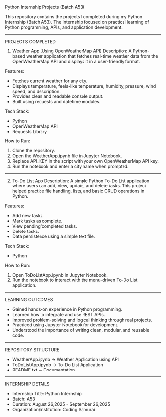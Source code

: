 Python Internship Projects (Batch A53)

This repository contains the projects I completed during my Python Internship (Batch A53).
The internship focused on practical learning of Python programming, APIs, and application development.

------------------------------------------------------------
PROJECTS COMPLETED

1. Weather App (Using OpenWeatherMap API)
Description:
A Python-based weather application that fetches real-time weather data from the OpenWeatherMap API and displays it in a user-friendly format.

Features:
- Fetches current weather for any city.
- Displays temperature, feels-like temperature, humidity, pressure, wind speed, and description.
- Provides clean and readable console output.
- Built using requests and datetime modules.

Tech Stack:
- Python
- OpenWeatherMap API
- Requests Library

How to Run:
1. Clone the repository.
2. Open the WeatherApp.ipynb file in Jupyter Notebook.
3. Replace API_KEY in the script with your own OpenWeatherMap API key.
4. Run the notebook and enter a city name when prompted.

------------------------------------------------------------
2. To-Do List App
Description:
A simple Python To-Do List application where users can add, view, update, and delete tasks.
This project helped practice file handling, lists, and basic CRUD operations in Python.

Features:
- Add new tasks.
- Mark tasks as complete.
- View pending/completed tasks.
- Delete tasks.
- Data persistence using a simple text file.

Tech Stack:
- Python

How to Run:
1. Open ToDoListApp.ipynb in Jupyter Notebook.
2. Run the notebook to interact with the menu-driven To-Do List application.

------------------------------------------------------------
LEARNING OUTCOMES
- Gained hands-on experience in Python programming.
- Learned how to integrate and use REST APIs.
- Improved problem-solving and logical thinking through real projects.
- Practiced using Jupyter Notebook for development.
- Understood the importance of writing clean, modular, and reusable code.

------------------------------------------------------------
REPOSITORY STRUCTURE
- WeatherApp.ipynb        -> Weather Application using API
- ToDoListApp.ipynb       -> To-Do List Application
- README.txt              -> Documentation

------------------------------------------------------------
INTERNSHIP DETAILS
- Internship Title: Python Internship
- Batch: A53
- Duration: August 26,2025 - September 26,2025
- Organization/Institution: Coding Samurai

